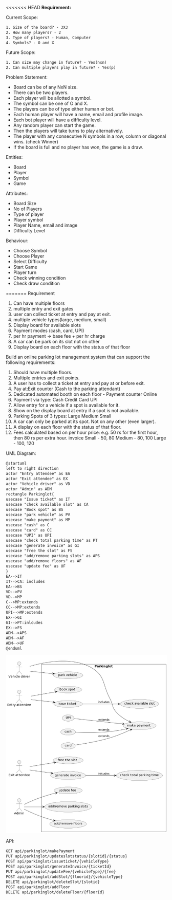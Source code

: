 <<<<<<< HEAD
**Requirement:**

Current Scope:

    1. Size of the board? - 3X3
    2. How many players? - 2
    3. Type of players? - Human, Computer
    4. Symbols? - O and X

Future Scope:

    1. Can size may change in future? - Yes(nxn)
    2. Can multiple players play in future? - Yes(p)

Problem Statement:
* Board can be of any NxN size.
* There can be two players.
* Each player will be allotted a symbol.
* The symbol can be one of O and X.
* The players can be of type either human or bot.
* Each human player will have a name, email and profile image.
* Each bot player will have a difficulty level.
* Any random player can start the game.
* Then the players will take turns to play alternatively.
* The player with any consecutive N symbols in a row, column or diagonal wins. (check Winner)
* If the board is full and no player has won, the game is a draw.


Entities:
* Board
* Player
* Symbol
* Game

Attributes:
* Board Size
* No of Players
* Type of player
* Player symbol
* Player Name, email and image
* Difficulty Level

Behaviour:
* Choose Symbol
* Choose Player
* Select Difficulty
* Start Game
* Player turn
* Check winning condition
* Check draw condition


=======
Requirement
1. Can have multiple floors
2. multiple entry and exit gates
3. user can collect ticket at entry and pay at exit.
4. multiple vehicle types(large, medium, small)
5. Display board for available slots
6. Payment modes (cash, card, UPI)
7. per hr payment -> base fee + per hr charge
8. A car can be park on its slot not on other
9. Display board on each floor with the status of that floor


Build an online parking lot management system that can support the following requirements:

1. Should have multiple floors.
2. Multiple entries and exit points.
3. A user has to collect a ticket at entry and pay at or before exit.
4. Pay at:Exit counter (Cash to the parking attendant)
5. Dedicated automated booth on each floor - Payment counter Online
6. Payment via type:
   Cash
   Credit Card
   UPI
7. Allow entry for a vehicle if a spot is available for it.
8. Show on the display board at entry if a spot is not available.
9. Parking Spots of 3 types:
   Large
   Medium
   Small
10. A car can only be parked at its spot. Not on any other (even larger).
11. A display on each floor with the status of that floor.
12. Fees calculated based on per hour price: e.g. 50 rs for the first hour, then 80 rs per extra hour. invoice
    Small - 50, 80
    Medium - 80, 100
    Large - 100, 120


UML Diagram:

    @startuml
    left to right direction
    actor "Entry attendee" as EA
    actor "Exit attendee" as EX
    actor "Vehicle driver" as VD
    actor "Admin" as ADM
    rectangle Parkinglot{
    usecase "Issue ticket" as IT
    usecase "check available slot" as CA
    usecase "Book spot" as BS
    usecase "park vehicle" as PV
    usecase "make payment" as MP
    usecase "cash" as C
    usecase "card" as CC
    usecase "UPI" as UPI
    usecase "check total parking time" as PT
    usecase "generate invoice" as GI
    usecase "free the slot" as FS
    usecase "add/remove parking slots" as APS
    usecase "add/remove floors" as AF
    usecase "update fee" as UF
    }
    EA-->IT
    IT-->CA: includes
    EA-->BS
    VD-->PV
    VD-->MP
    C-->MP:extends
    CC-->MP:extends
    UPI-->MP:extends
    EX-->GI
    GI-->PT:inlcudes
    EX-->FS
    ADM-->APS
    ADM-->AF
    ADM-->UF
    @enduml

![img.png](img.png)



API:

    GET api/parkinglot/makePayment
    PUT api/parkinglot/updateslotstatus/{slotid}/{status}
    POST api/parkinglot/issueticket/{vehicleType}
    POST api/parkinglot/generateInvoice/{ticketId}
    PUT api/parkinglot/updateFee/{vehicleType}/{fee}
    POST api/parkinglot/addSlot/{floorid}/{vehicleType}
    DELETE api/parkinglot/deleteSlot/{slotid}
    POST api/parkinglot/addFloor
    DELETE api/parkinglot/deleteFloor/{floorId}



